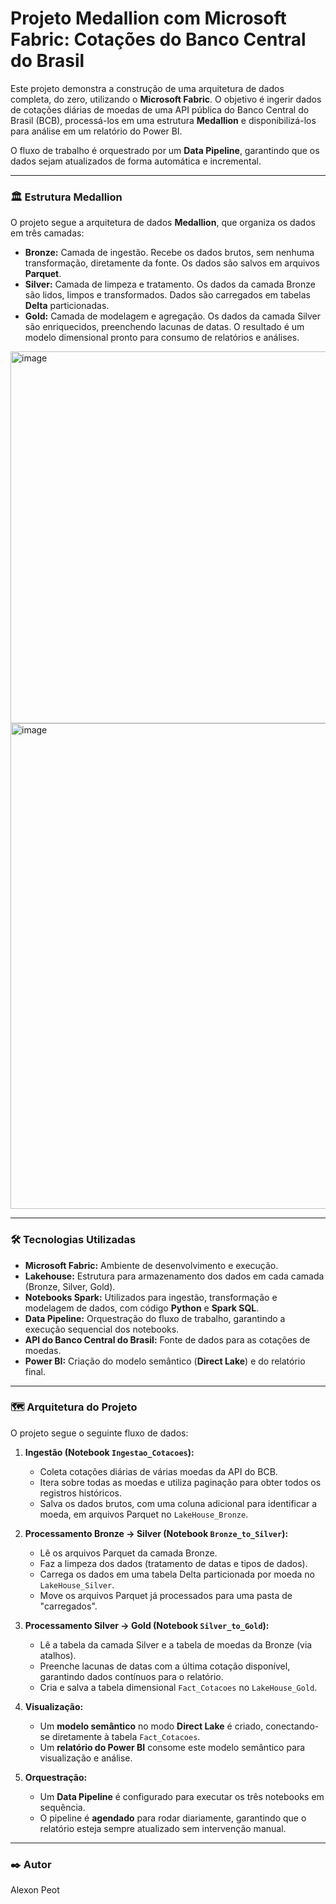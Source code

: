 # Projeto Medallion com Microsoft Fabric: Cotações do Banco Central do Brasil

Este projeto demonstra a construção de uma arquitetura de dados completa, do zero, utilizando o **Microsoft Fabric**. O objetivo é ingerir dados de cotações diárias de moedas de uma API pública do Banco Central do Brasil (BCB), processá-los em uma estrutura **Medallion** e disponibilizá-los para análise em um relatório do Power BI.

O fluxo de trabalho é orquestrado por um **Data Pipeline**, garantindo que os dados sejam atualizados de forma automática e incremental.

---

### 🏛️ Estrutura Medallion
O projeto segue a arquitetura de dados **Medallion**, que organiza os dados em três camadas:

* **Bronze:** Camada de ingestão. Recebe os dados brutos, sem nenhuma transformação, diretamente da fonte. Os dados são salvos em arquivos **Parquet**.
* **Silver:** Camada de limpeza e tratamento. Os dados da camada Bronze são lidos, limpos e transformados. Dados são carregados em tabelas **Delta** particionadas.
* **Gold:** Camada de modelagem e agregação. Os dados da camada Silver são enriquecidos, preenchendo lacunas de datas. O resultado é um modelo dimensional pronto para consumo de relatórios e análises.

<img width="1676" height="595" alt="image" src="https://github.com/user-attachments/assets/c4380cbe-4c5a-4a2e-a95a-6ac3bb212227" />

<img width="1033" height="777" alt="image" src="https://github.com/user-attachments/assets/978c117b-9a96-4b22-b4f6-91dd1cc53c71" />




---

### 🛠️ Tecnologias Utilizadas
* **Microsoft Fabric:** Ambiente de desenvolvimento e execução.
* **Lakehouse:** Estrutura para armazenamento dos dados em cada camada (Bronze, Silver, Gold).
* **Notebooks Spark:** Utilizados para ingestão, transformação e modelagem de dados, com código **Python** e **Spark SQL**.
* **Data Pipeline:** Orquestração do fluxo de trabalho, garantindo a execução sequencial dos notebooks.
* **API do Banco Central do Brasil:** Fonte de dados para as cotações de moedas.
* **Power BI:** Criação do modelo semântico (**Direct Lake**) e do relatório final.

---

### 🗺️ Arquitetura do Projeto
O projeto segue o seguinte fluxo de dados:

1.  **Ingestão (Notebook `Ingestao_Cotacoes`):**
    * Coleta cotações diárias de várias moedas da API do BCB.
    * Itera sobre todas as moedas e utiliza paginação para obter todos os registros históricos.
    * Salva os dados brutos, com uma coluna adicional para identificar a moeda, em arquivos Parquet no `LakeHouse_Bronze`.

2.  **Processamento Bronze -> Silver (Notebook `Bronze_to_Silver`):**
    * Lê os arquivos Parquet da camada Bronze.
    * Faz a limpeza dos dados (tratamento de datas e tipos de dados).
    * Carrega os dados em uma tabela Delta particionada por moeda no `LakeHouse_Silver`.
    * Move os arquivos Parquet já processados para uma pasta de "carregados".

3.  **Processamento Silver -> Gold (Notebook `Silver_to_Gold`):**
    * Lê a tabela da camada Silver e a tabela de moedas da Bronze (via atalhos).
    * Preenche lacunas de datas com a última cotação disponível, garantindo dados contínuos para o relatório.
    * Cria e salva a tabela dimensional `Fact_Cotacoes` no `LakeHouse_Gold`.

4.  **Visualização:**
    * Um **modelo semântico** no modo **Direct Lake** é criado, conectando-se diretamente à tabela `Fact_Cotacoes`.
    * Um **relatório do Power BI** consome este modelo semântico para visualização e análise.

5.  **Orquestração:**
    * Um **Data Pipeline** é configurado para executar os três notebooks em sequência.
    * O pipeline é **agendado** para rodar diariamente, garantindo que o relatório esteja sempre atualizado sem intervenção manual.


---

### ✒️ Autor
Alexon Peot
